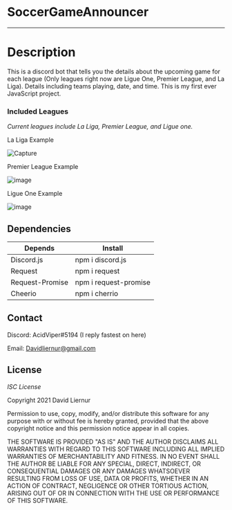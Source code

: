 # SoccerGameAnnouncer
-------------------------------------------------------------------------------------------------------------------------------------------------------------------------------------------------------------------------------------------------------------------

# Description #

This is a discord bot that tells you the details about the upcoming game for each league (Only leagues right now are Ligue One, Premier League, and La Liga). 
Details including teams playing, date, and time. This is my first ever JavaScript project.


### Included Leagues ###

*Current leagues include La Liga, Premier League, and Ligue one.*

La Liga Example

![Capture](https://user-images.githubusercontent.com/59324927/127941820-a252ad89-3919-4909-9f24-2e6fadd66716.PNG)

Premier League Example

![image](https://user-images.githubusercontent.com/59324927/127941864-debc3510-c24f-40c7-9f5a-3f1478a0704e.png)

Ligue One Example

![image](https://user-images.githubusercontent.com/59324927/127941880-411ef871-5c98-4c41-97e1-3a25606432b4.png)



## Dependencies ##
Depends  |Install
------------- | -------------
Discord.js    | npm i discord.js
Request       | npm i request
Request-Promise       | npm i request-promise
Cheerio    | npm i cherrio

## Contact ##

Discord: AcidViper#5194 (I reply fastest on here)


Email: Davidliernur@gmail.com

##  License ##
*ISC License*


Copyright 2021 David Liernur

Permission to use, copy, modify, and/or distribute this software for any purpose with or without fee is hereby granted, provided that the above copyright notice and this permission notice appear in all copies.

THE SOFTWARE IS PROVIDED "AS IS" AND THE AUTHOR DISCLAIMS ALL WARRANTIES WITH REGARD TO THIS SOFTWARE INCLUDING ALL IMPLIED WARRANTIES OF MERCHANTABILITY AND FITNESS. 
IN NO EVENT SHALL THE AUTHOR BE LIABLE FOR ANY SPECIAL, DIRECT, INDIRECT, OR CONSEQUENTIAL DAMAGES OR ANY DAMAGES WHATSOEVER RESULTING FROM LOSS OF USE, DATA OR PROFITS, 
WHETHER IN AN ACTION OF CONTRACT, NEGLIGENCE OR OTHER TORTIOUS ACTION, ARISING OUT OF OR IN CONNECTION WITH THE USE OR PERFORMANCE OF THIS SOFTWARE.








